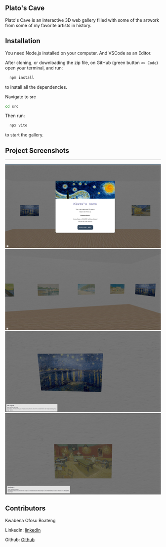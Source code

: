 Plato's Cave
---
Plato's Cave is an interactive 3D web gallery filled with some of the artwork from some of my favorite artists in history.



## Installation

You need Node.js installed on your computer.
And VSCode as an Editor.


After cloning, or downloading the zip file, on GitHub (green button `<> Code`) open your terminal, and run:

```bash
  npm install
```

to install all the dependencies.

Navigate to src
```bash
cd src
```

Then run:

```bash
  npx vite
```
to start the gallery.

## Project Screenshots
---
![[src/public/img/screen0.png]](src/public/img/screen0.png)
![[src/public/img/screen0.png]](src/public/img/screen1.png)
![[src/public/img/screen0.png]](src/public/img/screen3.png)
![[src/public/img/screen0.png]](src/public/img/screen4.png)

Contributors
---
Kwabena Ofosu Boateng

LinkedIn: [linkedIn](https://www.linkedin.com/in/kobbyboateng/)

Github: [Github](https://github.com/2oothpick)